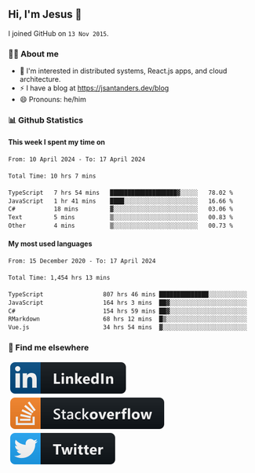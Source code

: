 ## Hi, I'm Jesus 👋

I joined GitHub on `13 Nov 2015`.

<!-- Talking about you -->

### 👨‍💻 About me

- 👦 I'm interested in distributed systems, React.js apps, and cloud architecture.
- ⚡️ I have a blog at <https://jsantanders.dev/blog>
- 😄 Pronouns: he/him

### 📊 Github Statistics

#### This week I spent my time on

<!--START_SECTION:weekly-->

```txt
From: 10 April 2024 - To: 17 April 2024

Total Time: 10 hrs 7 mins

TypeScript   7 hrs 54 mins   ███████████████████▓░░░░░   78.02 %
JavaScript   1 hr 41 mins    ████░░░░░░░░░░░░░░░░░░░░░   16.66 %
C#           18 mins         ▓░░░░░░░░░░░░░░░░░░░░░░░░   03.06 %
Text         5 mins          ▒░░░░░░░░░░░░░░░░░░░░░░░░   00.83 %
Other        4 mins          ▒░░░░░░░░░░░░░░░░░░░░░░░░   00.73 %
```

<!--END_SECTION:weekly-->

#### My most used languages

<!--START_SECTION:alltime-->

```txt
From: 15 December 2020 - To: 17 April 2024

Total Time: 1,454 hrs 13 mins

TypeScript                 807 hrs 46 mins ██████████████░░░░░░░░░░░   55.55 %
JavaScript                 164 hrs 3 mins  ██▓░░░░░░░░░░░░░░░░░░░░░░   11.28 %
C#                         154 hrs 59 mins ██▓░░░░░░░░░░░░░░░░░░░░░░   10.66 %
RMarkdown                  68 hrs 12 mins  █▒░░░░░░░░░░░░░░░░░░░░░░░   04.69 %
Vue.js                     34 hrs 54 mins  ▓░░░░░░░░░░░░░░░░░░░░░░░░   02.40 %
```

<!--END_SECTION:alltime-->

### 📢 Find me elsewhere

<p>
  <a target="_blank" href="https://linkedin.com/in/jsantanders">
    <img src="https://github.com/jsantanders/jsantanders/blob/master/img/linkedin.svg" alt="LinkedIn" style="vertical-align:top; margin:4px">
  </a>
  
  <a target="_blank" href="https://stackoverflow.com/users/7318331/jesus-santander">
    <img src="https://github.com/jsantanders/jsantanders/blob/master/img/stackoverflow.svg" alt="StackOverflow" style="vertical-align:top; margin:4px">
  </a>
  
  <a target="_blank" href="http://twitter.com/jsantanders">
    <img src="https://github.com/jsantanders/jsantanders/blob/master/img/twitter.svg" alt="Twitter" style="vertical-align:top; margin:4px">
  </a>
</p>
